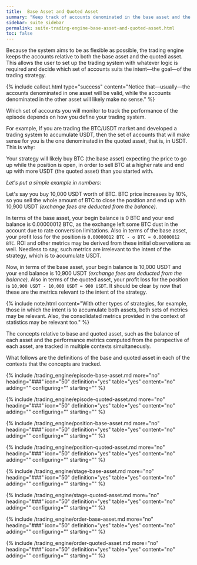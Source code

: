```yaml
---
title:  Base Asset and Quoted Asset
summary: "Keep track of accounts denominated in the base asset and the quoted asset, in multiple contexts. On this page: Episode Base Asset, Episode Quoted Asset, Position Base Asset, Position Quoted Asset, Stage Base Asset, Stage Quoted Asset, Order Base Asset, Order Quoted Asset."
sidebar: suite_sidebar
permalink: suite-trading-engine-base-asset-and-quoted-asset.html
toc: false
---
```


Because the system aims to be as flexible as possible, the trading engine keeps the accounts relative to both the base asset and the quoted asset. This allows the user to set up the trading system with whatever logic is required and decide which set of accounts suits the intent&mdash;the goal&mdash;of the trading strategy.

{% include callout.html type="success" content="Notice that&mdash;usually&mdash;the accounts denominated in one asset will be valid, while the accounts denominated in the other asset will likely make no sense." %}

Which set of accounts you will monitor to track the performance of the episode depends on how you define your trading system. 

For example, If you are trading the BTC/USDT market and developed a trading system to accumulate USDT, then the set of accounts that will make sense for you is the one denominated in the quoted asset, that is, in USDT. This is why:

Your strategy will likely buy BTC (the base asset) expecting the price to go up while the position is open, in order to sell BTC at a higher rate and end up with more USDT (the quoted asset) than you started with. 

*Let's put a simple example in numbers:*

Let's say you buy 10,000 USDT worth of BTC. BTC price increases by 10%, so you sell the whole amount of BTC to close the position and end up with 10,900 USDT *(exchange fees are deducted from the balance)*.

In terms of the base asset, your begin balance is 0 BTC and your end balance is 0.00000012 BTC, as the exchange left some BTC dust in the account due to rate conversion limitations. Also in terms of the base asset, your profit loss for the position is ```0.00000012 BTC - o BTC = 0.00000012 BTC```. ROI and other metrics may be derived from these initial observations as well. Needless to say, such metrics are irrelevant to the intent of the strategy, which is to accumulate USDT.

Now, in terms of the base asset, your begin balance is 10,000 USDT and your end balance is 10,900 USDT *(exchange fees are deducted from the balance)*. Also in terms of the quoted asset, your profit loss for the position is ```10,900 USDT - 10,000 USDT = 900 USDT```. It should be clear by now that these are the metrics relevant to the intent of the strategy.

{% include note.html content="With other types of strategies, for example, those in which the intent is to accumulate both assets, both sets of metrics may be relevant. Also, the consolidated metrics provided in the context of statistics may be relevant too." %}

The concepts relative to base and quoted asset, such as the balance of each asset and the performance metrics computed from the perspective of each asset, are tracked in multiple contexts simultaneously.

What follows are the definitions of the base and quoted asset in each of the contexts that the concepts are tracked.


{% include /trading_engine/episode-base-asset.md more="no" heading="###" icon="50" definition="yes" table="yes" content="no" adding="" configuring="" starting="" %}

{% include /trading_engine/episode-quoted-asset.md more="no" heading="###" icon="50" definition="yes" table="yes" content="no" adding="" configuring="" starting="" %}

{% include /trading_engine/position-base-asset.md more="no" heading="###" icon="50" definition="yes" table="yes" content="no" adding="" configuring="" starting="" %}

{% include /trading_engine/position-quoted-asset.md more="no" heading="###" icon="50" definition="yes" table="yes" content="no" adding="" configuring="" starting="" %}

{% include /trading_engine/stage-base-asset.md more="no" heading="###" icon="50" definition="yes" table="yes" content="no" adding="" configuring="" starting="" %}

{% include /trading_engine/stage-quoted-asset.md more="no" heading="###" icon="50" definition="yes" table="yes" content="no" adding="" configuring="" starting="" %}

{% include /trading_engine/order-base-asset.md more="no" heading="###" icon="50" definition="yes" table="yes" content="no" adding="" configuring="" starting="" %}

{% include /trading_engine/order-quoted-asset.md more="no" heading="###" icon="50" definition="yes" table="yes" content="no" adding="" configuring="" starting="" %}

